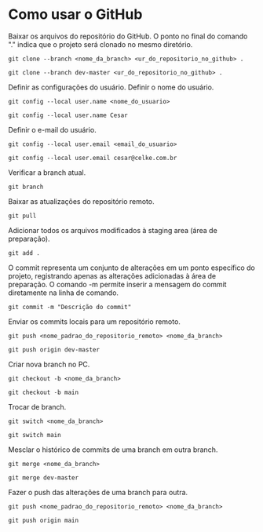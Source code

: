 # Como usar o GitHub

Baixar os arquivos do repositório do GitHub. O ponto no final do comando "." indica que o projeto será clonado no mesmo diretório.
```
git clone --branch <nome_da_branch> <ur_do_repositorio_no_github> .
```
```
git clone --branch dev-master <ur_do_repositorio_no_github> .
```

Definir as configurações do usuário.
Definir o nome do usuário.
```
git config --local user.name <nome_do_usuario>
```
```
git config --local user.name Cesar
```

Definir o e-mail do usuário.
```
git config --local user.email <email_do_usuario>
```
```
git config --local user.email cesar@celke.com.br
```

Verificar a branch atual.
```
git branch 
```

Baixar as atualizações do repositório remoto.
```
git pull
```

Adicionar todos os arquivos modificados à staging area (área de preparação).
```
git add .
```

O commit representa um conjunto de alterações em um ponto específico do projeto, registrando apenas as alterações adicionadas à área de preparação. O comando -m permite inserir a mensagem do commit diretamente na linha de comando.
```
git commit -m "Descrição do commit"
```

Enviar os commits locais para um repositório remoto.
```
git push <nome_padrao_do_repositorio_remoto> <nome_da_branch>
```
```
git push origin dev-master
```

Criar nova branch no PC.
```
git checkout -b <nome_da_branch>
```
```
git checkout -b main
```

Trocar de branch.
```
git switch <nome_da_branch>
```
```
git switch main
```

Mesclar o histórico de commits de uma branch em outra branch.
```
git merge <nome_da_branch>
```
```
git merge dev-master
```

Fazer o push das alterações de uma branch para outra.
```
git push <nome_padrao_do_repositorio_remoto> <nome_da_branch>
```
```
git push origin main
```

